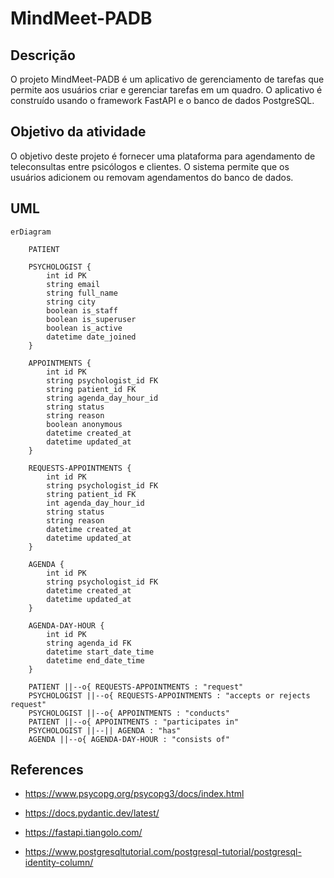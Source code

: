 # MindMeet-PADB

## Descrição
O projeto MindMeet-PADB é um aplicativo de gerenciamento de tarefas que permite aos usuários criar e gerenciar tarefas em um quadro. O aplicativo é construído usando o framework FastAPI e o banco de dados PostgreSQL.

## Objetivo da atividade
O objetivo deste projeto é fornecer uma plataforma para agendamento de teleconsultas entre psicólogos e clientes. O sistema permite que os usuários adicionem ou removam agendamentos do banco de dados.

## UML
```mermaid
erDiagram

    PATIENT

    PSYCHOLOGIST {
        int id PK
        string email
        string full_name
        string city
        boolean is_staff
        boolean is_superuser
        boolean is_active
        datetime date_joined   
    }
    
    APPOINTMENTS {
        int id PK
        string psychologist_id FK
        string patient_id FK
        string agenda_day_hour_id
        string status
        string reason
        boolean anonymous
        datetime created_at
        datetime updated_at
    }

    REQUESTS-APPOINTMENTS {
        int id PK
        string psychologist_id FK
        string patient_id FK
        int agenda_day_hour_id
        string status
        string reason
        datetime created_at
        datetime updated_at
    }

    AGENDA {
        int id PK
        string psychologist_id FK
        datetime created_at
        datetime updated_at
    }

    AGENDA-DAY-HOUR {
        int id PK
        string agenda_id FK
        datetime start_date_time
        datetime end_date_time
    }

    PATIENT ||--o{ REQUESTS-APPOINTMENTS : "request"
    PSYCHOLOGIST ||--o{ REQUESTS-APPOINTMENTS : "accepts or rejects request"
    PSYCHOLOGIST ||--o{ APPOINTMENTS : "conducts"
    PATIENT ||--o{ APPOINTMENTS : "participates in"
    PSYCHOLOGIST ||--|| AGENDA : "has"
    AGENDA ||--o{ AGENDA-DAY-HOUR : "consists of"
```



## References 
- https://www.psycopg.org/psycopg3/docs/index.html
- https://docs.pydantic.dev/latest/
- https://fastapi.tiangolo.com/


- https://www.postgresqltutorial.com/postgresql-tutorial/postgresql-identity-column/
